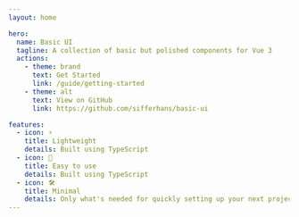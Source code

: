 ```yaml
---
layout: home

hero:
  name: Basic UI
  tagline: A collection of basic but polished components for Vue 3
  actions:
    - theme: brand
      text: Get Started
      link: /guide/getting-started
    - theme: alt
      text: View on GitHub
      link: https://github.com/sifferhans/basic-ui

features:
  - icon: ⚡️
    title: Lightweight
    details: Built using TypeScript
  - icon: 🖖
    title: Easy to use
    details: Built using TypeScript
  - icon: 🛠️
    title: Minimal
    details: Only what's needed for quickly setting up your next project.
---
```

